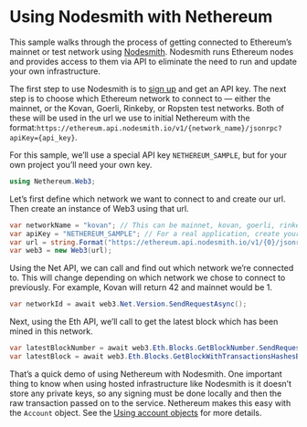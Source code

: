 # Using Nodesmith with Nethereum

This sample walks through the process of getting connected to Ethereum’s mainnet or test network using [Nodesmith](https://nodesmith.io). Nodesmith runs Ethereum nodes and provides access to them via API to eliminate the need to run and update your own infrastructure.

The first step to use Nodesmith is to [sign up](https://nodesmith.io) and get an API key. The next step is to choose which Ethereum network to connect to — either the mainnet, or the Kovan, Goerli, Rinkeby, or Ropsten test networks. Both of these will be used in the url we use to initial Nethereum with the format:`https://ethereum.api.nodesmith.io/v1/{network_name}/jsonrpc?apiKey={api_key}`.

For this sample, we’ll use a special API key `NETHEREUM_SAMPLE`, but for your own project you’ll need your own key.

```csharp
using Nethereum.Web3;
```

Let’s first define which network we want to connect to and create our url. Then create an instance of Web3 using that url.

```csharp
var networkName = "kovan"; // This can be mainnet, kovan, goerli, rinkeby, or ropsten
var apiKey = "NETHEREUM_SAMPLE"; // For a real application, create your own API key
var url = string.Format("https://ethereum.api.nodesmith.io/v1/{0}/jsonrpc?apiKey={1}", networkName, apiKey);
var web3 = new Web3(url);
```

Using the Net API, we can call and find out which network we’re connected to. This will change depending on which network we chose to connect to previously. For example, Kovan will return 42 and mainnet would be 1.

```csharp
var networkId = await web3.Net.Version.SendRequestAsync();
```

Next, using the Eth API, we’ll call to get the latest block which has been mined in this network.

```csharp
var latestBlockNumber = await web3.Eth.Blocks.GetBlockNumber.SendRequestAsync();
var latestBlock = await web3.Eth.Blocks.GetBlockWithTransactionsHashesByNumber.SendRequestAsync(latestBlockNumber);
```

That’s a quick demo of using Nethereum with Nodesmith. One important thing to know when using hosted infrastructure like Nodesmith is it doesn’t store any private keys, so any signing must be done locally and then the raw transaction passed on to the service. Nethereum makes this easy with the `Account` object. See the [Using account objects](nethereum-using-account-objects/#sending-a-transaction) for more details.
